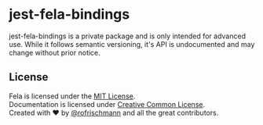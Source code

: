 # jest-fela-bindings

jest-fela-bindings is a private package and is only intended for advanced use. While it follows semantic versioning, it's API is undocumented and may change without prior notice.


## License
Fela is licensed under the [MIT License](http://opensource.org/licenses/MIT).<br>
Documentation is licensed under [Creative Common License](http://creativecommons.org/licenses/by/4.0/).<br>
Created with ♥ by [@rofrischmann](http://rofrischmann.de) and all the great contributors.
